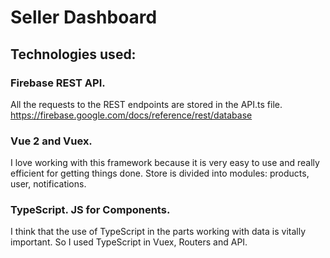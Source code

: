 # Seller Dashboard

## Technologies used: 

### Firebase REST API.
All the requests to the REST endpoints are stored in the API.ts file.
https://firebase.google.com/docs/reference/rest/database

### Vue 2 and Vuex.
I love working with this framework because it is very easy to use and really efficient for getting things done.
Store is divided into modules: products, user, notifications.

### TypeScript. JS for Components.
I think that the use of TypeScript in the parts working with data is vitally important. 
So I used TypeScript in Vuex, Routers and API.
